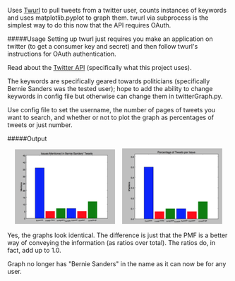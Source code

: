 Uses <a href="https://github.com/twitter/twurl">Twurl</a> to pull tweets from a twitter user, counts instances of keywords and uses matplotlib.pyplot to graph them. 
twurl via subprocess is the simplest way to do this now that the API requires OAuth.

#####Usage
Setting up twurl just requires you make an application on twitter (to get a consumer key and secret) and then
follow twurl's instructions for OAuth authentication.

Read about the <a href="https://dev.twitter.com/rest/reference/get/statuses/user_timeline">Twitter API</a> (specifically what this project uses).

The keywords are specifically geared towards politicians (specifically Bernie Sanders was the tested user); hope to add the ability to change keywords in config file but otherwise can change them in twitterGraph.py.

Use config file to set the username, the number of pages of tweets you want to search, and whether or not to plot the graph as percentages of tweets or just number.

#####Output

<div align="center">
        <img width="45%" src="imgs/BSGraph.png" title="Graph"</img>
        <img height="0" width="8px">
        <img width="45%" src="imgs/BSPMFGraph.png" title="PMF"></img>
</div>

Yes, the graphs look identical. The difference is just that the PMF is a better way of conveying the information
(as ratios over total). The ratios do, in fact, add up to 1.0.

Graph no longer has "Bernie Sanders" in the name as it can now be for any user.

